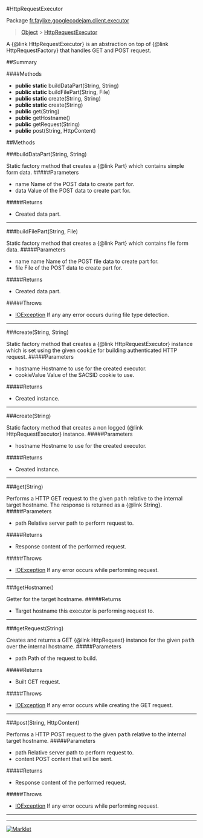 #HttpRequestExecutor

Package [fr.faylixe.googlecodejam.client.executor](README.md)<br>
> [Object](../../../../ava/lang/Object.md) > [HttpRequestExecutor](HttpRequestExecutor.md)

<p>A {@link HttpRequestExecutor} is an abstraction
 on top of {@link HttpRequestFactory} that handles
 GET and POST request.</p>

##Summary

####Methods

* **public static** buildDataPart(String, String)
* **public static** buildFilePart(String, File)
* **public static** create(String, String)
* **public static** create(String)
* **public** get(String)
* **public** getHostname()
* **public** getRequest(String)
* **public** post(String, HttpContent)


##Methods

###buildDataPart(String, String)


Static factory method that creates a {@link Part} which contains
 simple form data.
#####Parameters


* name Name of the POST data to create part for.
* data Value of the POST data to create part for.

#####Returns


* Created data part.

---
###buildFilePart(String, File)


Static factory method that creates a {@link Part} which contains
 file form data.
#####Parameters


* name name Name of the POST file data to create part for.
* file File of the POST data to create part for.

#####Returns


* Created data part.

#####Throws

* [IOException](../../../../ava/io/IOException.md) If any any error occurs during file type detection.

---
###create(String, String)


Static factory method that creates a {@link HttpRequestExecutor} instance
 which is set using the given <tt>cookie</tt> for building authenticated
 HTTP request.
#####Parameters


* hostname Hostname to use for the created executor.
* cookieValue Value of the SACSID cookie to use.

#####Returns


* Created instance.

---
###create(String)


Static factory method that creates a non logged
 {@link HttpRequestExecutor} instance.
#####Parameters


* hostname Hostname to use for the created executor.

#####Returns


* Created instance.

---
###get(String)


Performs a HTTP GET request to the given <tt>path</tt>
 relative to the internal target hostname. The response
 is returned as a {@link String}.
#####Parameters


* path Relative server path to perform request to.

#####Returns


* Response content of the performed request.

#####Throws

* [IOException](../../../../ava/io/IOException.md) If any error occurs while performing request.

---
###getHostname()


Getter for the target hostname.
#####Returns


* Target hostname this executor is performing request to.

---
###getRequest(String)


Creates and returns a GET {@link HttpRequest} instance
 for the given <tt>path</tt> over the internal hostname.
#####Parameters


* path Path of the request to build.

#####Returns


* Built GET request.

#####Throws

* [IOException](../../../../ava/io/IOException.md) If any error occurs while creating the GET request.

---
###post(String, HttpContent)


Performs a HTTP POST request to the given <tt>path</tt>
 relative to the internal target hostname.
#####Parameters


* path Relative server path to perform request to.
* content POST content that will be sent.

#####Returns


* Response content of the performed request.

#####Throws

* [IOException](../../../../ava/io/IOException.md) If any error occurs while performing request.

---
---
[![Marklet](https://img.shields.io/badge/Generated%20by-Marklet-green.svg)](https://github.com/Faylixe/marklet)